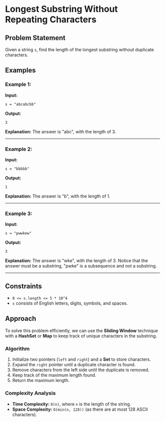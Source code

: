 # Longest Substring Without Repeating Characters

## Problem Statement
Given a string `s`, find the length of the longest substring without duplicate characters.

## Examples

### Example 1:
**Input:**
```plaintext
s = "abcabcbb"
```
**Output:**
```plaintext
3
```
**Explanation:**
The answer is "abc", with the length of 3.

---

### Example 2:
**Input:**
```plaintext
s = "bbbbb"
```
**Output:**
```plaintext
1
```
**Explanation:**
The answer is "b", with the length of 1.

---

### Example 3:
**Input:**
```plaintext
s = "pwwkew"
```
**Output:**
```plaintext
3
```
**Explanation:**
The answer is "wke", with the length of 3.
Notice that the answer must be a substring, "pwke" is a subsequence and not a substring.

---

## Constraints
- `0 <= s.length <= 5 * 10^4`
- `s` consists of English letters, digits, symbols, and spaces.

## Approach
To solve this problem efficiently, we can use the **Sliding Window** technique with a **HashSet** or **Map** to keep track of unique characters in the substring.

### Algorithm
1. Initialize two pointers (`left` and `right`) and a **Set** to store characters.
2. Expand the `right` pointer until a duplicate character is found.
3. Remove characters from the left side until the duplicate is removed.
4. Keep track of the maximum length found.
5. Return the maximum length.

### Complexity Analysis
- **Time Complexity:** `O(n)`, where `n` is the length of the string.
- **Space Complexity:** `O(min(n, 128))` (as there are at most 128 ASCII characters).


